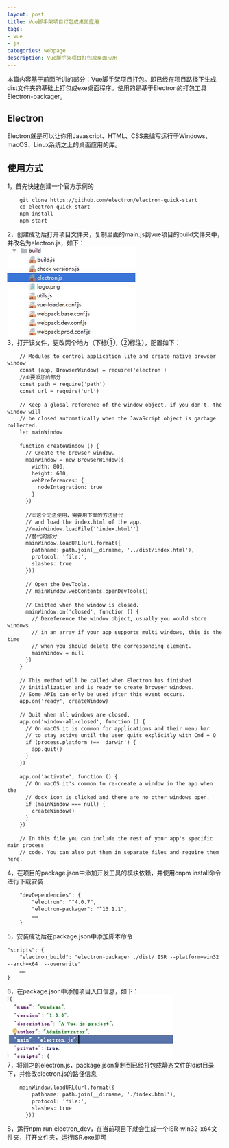 ```yaml
---
layout: post
title: Vue脚手架项目打包成桌面应用
tags:
- vue
- js
categories: webpage
description: Vue脚手架项目打包成桌面应用
---
```

本篇内容基于前面所讲的部分：Vue脚手架项目打包。即已经在项目路径下生成dist文件夹的基础上打包成exe桌面程序。使用的是基于Electron的打包工具Electron-packager。  

<!-- more -->

## Electron  
Electron就是可以让你用Javascript、HTML、CSS来编写运行于Windows、macOS、Linux系统之上的桌面应用的库。  
## 使用方式    
1，首先快速创建一个官方示例的  
```
	git clone https://github.com/electron/electron-quick-start
	cd electron-quick-start
	npm install
	npm start
```
2，创建成功后打开项目文件夹，复制里面的main.js到vue项目的build文件夹中，并改名为electron.js，如下：  
![build文件夹结构](\assets\img\vue_pack2exe_1.jpg)  
3，打开该文件，更改两个地方（下标①，②标注），配置如下：  
```
	// Modules to control application life and create native browser window
	const {app, BrowserWindow} = require('electron')
	//①要添加的部分
	const path = require('path')
	const url = require('url')

	// Keep a global reference of the window object, if you don't, the window will
	// be closed automatically when the JavaScript object is garbage collected.
	let mainWindow

	function createWindow () {
	  // Create the browser window.
	  mainWindow = new BrowserWindow({
		width: 800,
		height: 600,
		webPreferences: {
		  nodeIntegration: true
		}
	  })

	  //②这个无法使用，需要用下面的方法替代
	  // and load the index.html of the app.
	  //mainWindow.loadFile(''index.html'')
	  //替代的部分
	  mainWindow.loadURL(url.format({
		pathname: path.join(__dirname, '../dist/index.html'),
		protocol: 'file:',
		slashes: true
	  }))

	  // Open the DevTools.
	  // mainWindow.webContents.openDevTools()

	  // Emitted when the window is closed.
	  mainWindow.on('closed', function () {
		// Dereference the window object, usually you would store windows
		// in an array if your app supports multi windows, this is the time
		// when you should delete the corresponding element.
		mainWindow = null
	  })
	}

	// This method will be called when Electron has finished
	// initialization and is ready to create browser windows.
	// Some APIs can only be used after this event occurs.
	app.on('ready', createWindow)

	// Quit when all windows are closed.
	app.on('window-all-closed', function () {
	  // On macOS it is common for applications and their menu bar
	  // to stay active until the user quits explicitly with Cmd + Q
	  if (process.platform !== 'darwin') {
		app.quit()
	  }
	})

	app.on('activate', function () {
	  // On macOS it's common to re-create a window in the app when the
	  // dock icon is clicked and there are no other windows open.
	  if (mainWindow === null) {
		createWindow()
	  }
	})

	// In this file you can include the rest of your app's specific main process
	// code. You can also put them in separate files and require them here.
```
4，在项目的package.json中添加开发工具的模块依赖，并使用cnpm install命令进行下载安装  
```
	"devDependencies": {
		"electron": "^4.0.7",
		"electron-packager": "^13.1.1",
		……
	}
```
5，安装成功后在package.json中添加脚本命令  
```
"scripts": {
	"electron_build": "electron-packager ./dist/ ISR --platform=win32 --arch=x64  --overwrite"
	……
}

```
6，在package.json中添加项目入口信息，如下：  
![项目入口信息](\assets\img\vue_pack2exe_2.jpg)  
7，将刚才的electron.js，package.json复制到已经打包成静态文件的dist目录下，并修改electron.js的路径信息  
```
	mainWindow.loadURL(url.format({
		pathname: path.join(__dirname, './index.html'),
		protocol: 'file:',
		slashes: true
	  }))
```
8，运行npm run electron_dev，在当前项目下就会生成一个ISR-win32-x64文件夹，打开文件夹，运行ISR.exe即可
